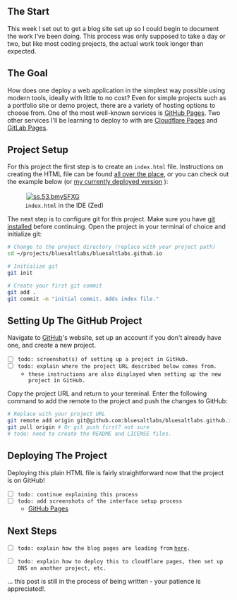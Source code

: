 ## The Start

This week I set out to get a blog site set up so I could begin to document the work I've been doing. This process was only supposed to take a day or two, but like most coding projects, the actual work took longer than expected.


## The Goal

How does one deploy a web application in the simplest way possible using modern tools, ideally with little to no cost? Even for simple projects such as a portfolio site or demo project, there are a variety of hosting options to choose from. One of the most well-known services is [GitHub Pages](https://pages.github.com). Two other services I'll be learning to deploy to with are [Cloudflare Pages](https://pages.cloudflare.com) and [GitLab Pages](https://docs.gitlab.com/ee/user/project/pages).


## Project Setup

For this project the first step is to create an `index.html` file. Instructions on creating the HTML file can be found [all over the place](https://www.w3schools.com/html/), or you can check out the example below (or [my currently deployed version](https://raw.githubusercontent.com/bluesaltlabs/bluesaltlabs.github.io/refs/heads/main/index.html) ):

<figure>
  <a href="https://imgur.com/frGAqP3" target="_blank">
    <img style="padding:3px;" src="https://i.imgur.com/frGAqP3h.png" alt="ss.53.bmySFXG">
  </a>
  <figcaption><code>index.html</code> in the IDE (Zed)</figcaption>
</figure>


The next step is to configure git for this project. Make sure you have [git installed](https://github.com/git-guides/install-git) before continuing. Open the project in your terminal of choice and initialize git:


```bash
# Change to the project directory (replace with your project path)
cd ~/projects/bluesaltlabs/bluesaltlabs.github.io

# Initialize git
git init

# Create your first git commit
git add .
git commit -m "initial commit. Adds index file."
```


## Setting Up The GitHub Project

Navigate to [GitHub](https://github.com)'s website, set up an account if you don't already have one, and create a new project.


- [ ] `todo: screenshot(s) of setting up a project in GitHub.`
- [ ] `todo: explain where the project URL described below comes from.`
  - `these instructions are also displayed when setting up the new project in GitHub.`


Copy the project URL and return to your terminal. Enter the following command to add the remote to the project and push the changes to GitHub:

```bash
# Replace with your project URL
git remote add origin git@github.com:bluesaltlabs/bluesaltlabs.github.io.git
git pull origin # Or git push first? not sure
# todo: need to create the README and LICENSE files.
```


## Deploying The Project

Deploying this plain HTML file is fairly straightforward now that the project is on GitHub!

- [ ] `todo: continue explaining this process`
- [ ] `todo: add screenshots of the interface setup process`
  - [GitHub Pages](https://github.com/bluesaltlabs/bluesaltlabs.github.io/settings/pages)


## Next Steps

- [ ] `todo: explain how the blog pages are loading from` [`here`](https://bluesaltlabs.github.io/data/posts/2.md)`.`
- [ ] `todo: explain how to deploy this to cloudflare pages, then set up DNS on another project, etc.`




... this post is still in the process of being written - your patience is appreciated!.


<!-- -----------------------------------------------------------------------
Problem 1 - The Domain...todo?



### To Do

- [ ] go through my notes starting with 2025.02.08. talk about what I did each day
      in working toward getting these websites and this blog to function.
- [ ] ...




- [ ] what did I work on each of the days this week?
- [ ] why did I work on each of these things?
  - 2025.02.06. ...
    - working on projects to list in portfolio
    - listing places to deploy a website to
      - GitHub Pages
      - Cloudflare Pages
      - GitLab Pages
    - working to get bluesaltlabs.com running again
    - worked on keyboard vector using p5.js
  - 2025.02.07. ...
    - worked on site structure ideas
    - learned about the Event API and pointer events
    - learned about drop shadows and using them with vectors / SVGs
    - working on goal tracking (attended webinar)
  - 2025.02.08. ...
    - worked on writing out thoughts on why I got into web development in the first place.
    - connected my keyboard to Tone.js
  - 2025.02.09. ...
    - learned more about Fiverr
  - 2025.02.10. ...
    -
    ..........
  - 2025.02.11. ...
  - 2025.02.12. ...
  - 2025.02.13. ...
  - 2025.02.14. ...



- [ ] why did I start this project?
-->
